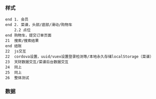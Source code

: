 ### 样式
	end 1. 会员
	end	2. 菜谱，头部/底部/滑动/购物车
		2.2 点位
	end	购物车，提交订单页面
	21	搜索/搜索结果
	end	结账
	22	js交互
	22	cordova设置，uuid/vuex设置登录检测等/本地永久存储localStorage（菜谱）
	23	天财数据交互/菜谱后台数据交互
	24	同上
	25	同上
	26	整体测试


### 数据